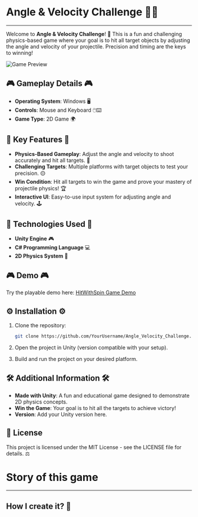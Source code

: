 
# Angle & Velocity Challenge 🎯🚀
--------------------------
Welcome to **Angle & Velocity Challenge**! 🎯 This is a fun and challenging physics-based game where your goal is to hit all target objects by adjusting the angle and velocity of your projectile. Precision and timing are the keys to winning!

![Game Preview](https://i.postimg.cc/wB9xLnYS/2024-12-10-111910.png)

## 🎮 Gameplay Details 🎮

- **Operating System**: Windows 🖥️
- **Controls**: Mouse and Keyboard 🖱️⌨️
- **Game Type**: 2D Game 🌍

## 🌟 Key Features 🌟

- **Physics-Based Gameplay**: Adjust the angle and velocity to shoot accurately and hit all targets. 🧮
- **Challenging Targets**: Multiple platforms with target objects to test your precision. 🟡
- **Win Condition**: Hit all targets to win the game and prove your mastery of projectile physics! 🏆
- **Interactive UI**: Easy-to-use input system for adjusting angle and velocity. 🕹️

## 🔧 Technologies Used 🔧

- **Unity Engine** 🎮
- **C# Programming Language** 💻
- **2D Physics System** 🌌

## 🎮 Demo 🎮

Try the playable demo here: [HitWithSpin Game Demo](https://abo-7mood.itch.io/hitwithspin)

## ⚙️ Installation ⚙️

1. Clone the repository:

   ```bash
   git clone https://github.com/YourUsername/Angle_Velocity_Challenge.git
   ```
2. Open the project in Unity (version compatible with your setup).
3. Build and run the project on your desired platform.

## 🛠️ Additional Information 🛠️

- **Made with Unity**: A fun and educational game designed to demonstrate 2D physics concepts.
- **Win the Game**: Your goal is to hit all the targets to achieve victory!
- **Version**: Add your Unity version here.

## 📜 License

This project is licensed under the MIT License - see the LICENSE file for details. ⚖️

# Story of this game 
--------------------------

## How I create it? 📖

        

